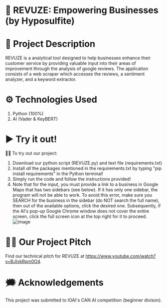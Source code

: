 # 📅 REVUZE: Empowering Businesses (by Hyposulfite)

# 🧠 Project Description
REVUZE is a analytical tool designed to help businesses enhance their customer service by providing valuable input into their areas of improvement through the analysis of google reviews. The application consists of a web scraper which accesses the reviews, a sentiment analyzer, and a keyword extractor.
 
# ⚙ Technologies Used
1. Python (100%)
2. AI (Vader & KeyBERT)

# ▶ Try it out!
👩‍🏫 To try out our project:
1. Download our python script (REVUZE.py) and text file (requirements.txt)
2. Install *all* the packages mentioned in the requirements.txt by typing "pip install requirements" in the Python terminal!
3. Simply run the code and follow the instructions provided!
4. Note that for the input, you must provide a link to a business in Google Maps that has two sidebars (see below). If it has only one sidebar, the program will not be able to work. To avoid this error, make sure you SEARCH for the business in the sidebar (do NOT search the full name), then out of the available options, click the desired one. Subsequently, if the AI's pop-up Google Chrome window does not cover the entire screen, click the full screen icon at the top right for it to proceed.
![image](https://github.com/user-attachments/assets/0386f5ed-453a-4bb0-8ed7-3f2fe3594555)

# 👩‍💼 Our Project Pitch
Find our technical pitch for REVUZE at https://www.youtube.com/watch?v=BJIvkRpm0O4.

# 🗯 Acknowledgements
This project was submitted to IOAI's CAN AI competition (beginner divison).
